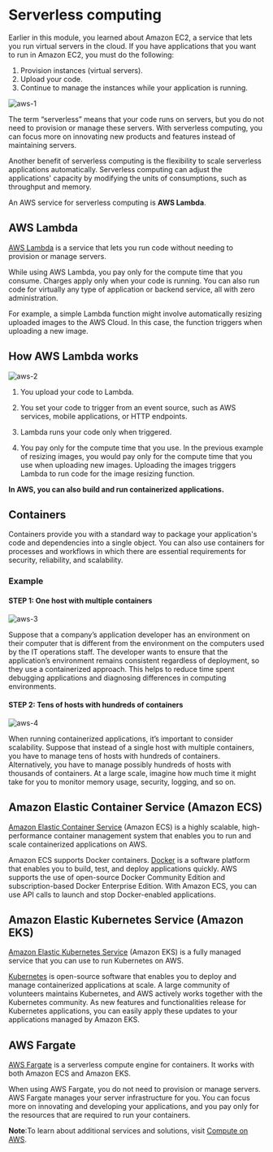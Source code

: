 # Serverless computing

Earlier in this module, you learned about Amazon EC2, a service that lets you run virtual servers in the cloud. If you have applications that you want to run in Amazon EC2, you must do the following:

1. Provision instances (virtual servers).
2. Upload your code.
3. Continue to manage the instances while your application is running.

![aws-1](https://user-images.githubusercontent.com/42696800/137580260-b74688bd-d19f-47ac-bf49-0d7e6116051e.png)

The term “serverless” means that your code runs on servers, but you do not need to provision or manage these servers. With serverless computing, you can focus more on innovating new products and features instead of maintaining servers.

Another benefit of serverless computing is the flexibility to scale serverless applications automatically. Serverless computing can adjust the applications' capacity by modifying the units of consumptions, such as throughput and memory.

An AWS service for serverless computing is **AWS Lambda**.

## AWS Lambda

[AWS Lambda](https://aws.amazon.com/lambda) is a service that lets you run code without needing to provision or manage servers.

While using AWS Lambda, you pay only for the compute time that you consume. Charges apply only when your code is running. You can also run code for virtually any type of application or backend service, all with zero administration.

For example, a simple Lambda function might involve automatically resizing uploaded images to the AWS Cloud. In this case, the function triggers when uploading a new image.

## How AWS Lambda works

![aws-2](https://user-images.githubusercontent.com/42696800/137580309-4d8599a3-70fb-486a-a69d-a0da02a327d1.png)

1. You upload your code to Lambda.

2. You set your code to trigger from an event source, such as AWS services, mobile applications, or HTTP endpoints.

3. Lambda runs your code only when triggered.

4. You pay only for the compute time that you use. In the previous example of resizing images, you would pay only for the compute time that you use when uploading new images. Uploading the images triggers Lambda to run code for the image resizing function.

**In AWS, you can also build and run containerized applications.**

## Containers

Containers provide you with a standard way to package your application's code and dependencies into a single object. You can also use containers for processes and workflows in which there are essential requirements for security, reliability, and scalability.

### Example

#### STEP 1: One host with multiple containers

![aws-3](https://user-images.githubusercontent.com/42696800/137580405-1bdb4275-afd6-4f7a-a5b6-a33fc09def5f.png)

Suppose that a company’s application developer has an environment on their computer that is different from the environment on the computers used by the IT operations staff. The developer wants to ensure that the application’s environment remains consistent regardless of deployment, so they use a containerized approach. This helps to reduce time spent debugging applications and diagnosing differences in computing environments.

#### STEP 2: Tens of hosts with hundreds of containers

![aws-4](https://user-images.githubusercontent.com/42696800/137580433-aa1a86f7-c60c-4d80-a817-8668913725da.png)

When running containerized applications, it’s important to consider scalability. Suppose that instead of a single host with multiple containers, you have to manage tens of hosts with hundreds of containers. Alternatively, you have to manage possibly hundreds of hosts with thousands of containers. At a large scale, imagine how much time it might take for you to monitor memory usage, security, logging, and so on.

## Amazon Elastic Container Service (Amazon ECS)

[Amazon Elastic Container Service](https://aws.amazon.com/ecs/) (Amazon ECS) is a highly scalable, high-performance container management system that enables you to run and scale containerized applications on AWS.

Amazon ECS supports Docker containers. [Docker](https://www.docker.com/) is a software platform that enables you to build, test, and deploy applications quickly. AWS supports the use of open-source Docker Community Edition and subscription-based Docker Enterprise Edition. With Amazon ECS, you can use API calls to launch and stop Docker-enabled applications.

## Amazon Elastic Kubernetes Service (Amazon EKS)

[Amazon Elastic Kubernetes Service](https://aws.amazon.com/eks/) (Amazon EKS) is a fully managed service that you can use to run Kubernetes on AWS.

[Kubernetes](https://kubernetes.io/) is open-source software that enables you to deploy and manage containerized applications at scale. A large community of volunteers maintains Kubernetes, and AWS actively works together with the Kubernetes community. As new features and functionalities release for Kubernetes applications, you can easily apply these updates to your applications managed by Amazon EKS.

## AWS Fargate

[AWS Fargate](https://aws.amazon.com/fargate/) is a serverless compute engine for containers. It works with both Amazon ECS and Amazon EKS.

When using AWS Fargate, you do not need to provision or manage servers. AWS Fargate manages your server infrastructure for you. You can focus more on innovating and developing your applications, and you pay only for the resources that are required to run your containers.

**Note**:To learn about additional services and solutions, visit [Compute on AWS](https://aws.amazon.com/products/compute).

